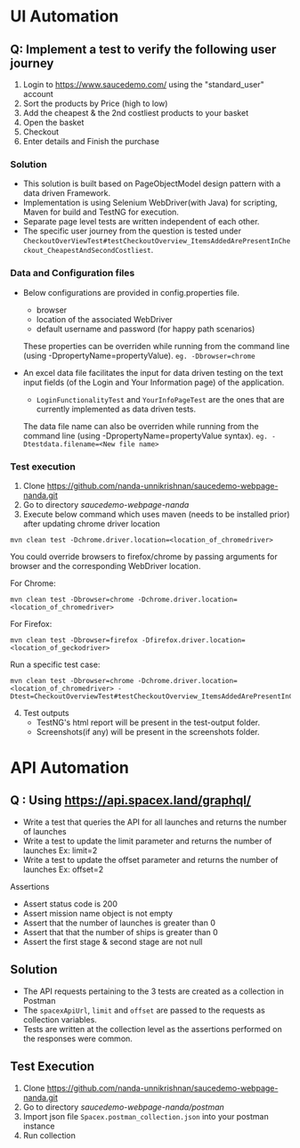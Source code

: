# UI Automation

## Q: Implement a test to verify the following user journey

 1. Login to https://www.saucedemo.com/ using the "standard_user" account
 2. Sort the products by Price (high to low)
 3. Add the cheapest & the 2nd costliest products to your basket
 4. Open the basket
 5. Checkout
 6. Enter details and Finish the purchase

### Solution
- This solution is built based on PageObjectModel design pattern with a data driven Framework.
- Implementation is using Selenium WebDriver(with Java) for scripting, Maven for build and TestNG for execution.
- Separate page level tests are written independent of each other.
- The specific user journey from the question is tested under `CheckoutOverViewTest#testCheckoutOverview_ItemsAddedArePresentInCheckout_CheapestAndSecondCostliest`.

### Data and Configuration files

- Below configurations are provided in config.properties file.
  - browser
  - location of the associated WebDriver
  - default username and password (for happy path scenarios)
  
  These properties can be overriden while running from the command line (using -DpropertyName=propertyValue).
  `eg. -Dbrowser=chrome`
  
- An excel data file facilitates the input for data driven testing on the text input fields (of the Login and Your Information page) of the application.
  - `LoginFunctionalityTest` and `YourInfoPageTest` are the ones that are currently implemented as data driven tests.
  
  The data file name can also be overriden while running from the command line (using -DpropertyName=propertyValue syntax).
  `eg. -Dtestdata.filename=<New file name>`


### Test execution

1. Clone https://github.com/nanda-unnikrishnan/saucedemo-webpage-nanda.git
2. Go to directory *saucedemo-webpage-nanda*
3. Execute below command which uses maven (needs to be installed prior) after updating chrome driver location
```
mvn clean test -Dchrome.driver.location=<location_of_chromedriver>
```

You could override browsers to firefox/chrome by passing arguments for browser and the corresponding WebDriver location.

For Chrome:
```
mvn clean test -Dbrowser=chrome -Dchrome.driver.location=<location_of_chromedriver>
```

For Firefox:
```
mvn clean test -Dbrowser=firefox -Dfirefox.driver.location=<location_of_geckodriver>
```

Run a specific test case:
```
mvn clean test -Dbrowser=chrome -Dchrome.driver.location=<location_of_chromedriver> -Dtest=CheckoutOverviewTest#testCheckoutOverview_ItemsAddedArePresentInCheckout_Multiple
```

4. Test outputs
   - TestNG's html report will be present in the test-output folder.
   - Screenshots(if any) will be present in the screenshots folder.



# API Automation 

## Q : Using https://api.spacex.land/graphql/

- Write a test that queries the API for all launches and returns the number of launches
- Write a test to update the limit parameter and returns the number of launches Ex: limit=2
- Write a test to update the offset parameter and returns the number of launches Ex: offset=2

Assertions
* Assert status code is 200
* Assert mission name object is not empty
* Assert that the number of launches is greater than 0
* Assert that that the number of ships is greater than 0
* Assert the first stage & second stage are not null

## Solution
- The API requests pertaining to the 3 tests are created as a collection in Postman
- The `spacexApiUrl`, `limit` and `offset` are passed to the requests as collection variables.
- Tests are written at the collection level as the assertions performed on the responses were common.

## Test Execution
1. Clone https://github.com/nanda-unnikrishnan/saucedemo-webpage-nanda.git
2. Go to directory *saucedemo-webpage-nanda/postman*
3. Import json file `Spacex.postman_collection.json` into your postman instance
4. Run collection
